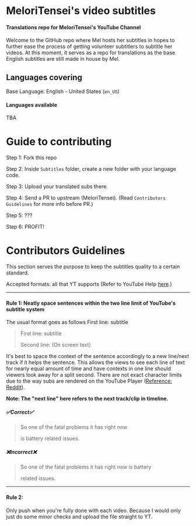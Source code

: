 # MeloriTensei's video subtitles
#### Translations repo for MeloriTensei's YouTube Channel
Welcome to the GitHub repo where Mel hosts her subtitles in hopes to further ease the process of getting volunteer subtitlers to subtitle her videos. At this moment, it serves as a repo for translations as the base English subtitles are still made in house by Mel.

## Languages covering
Base Language: English - United States (`en_US`)

#### Languages available
TBA

# Guide to contributing
Step 1: Fork this repo

Step 2: Inside `Subtitles` folder, create a new folder with your language code.

Step 3: Upload your translated subs there.

Step 4: Send a PR to upstream (MeloriTensei). (Read `Contributors Guidelines` for more info before PR.)

Step 5: ???

Step 6: PROFIT!

# Contributors Guidelines
This section serves the purpose to keep the subtitles quality to a certain standard.

Accepted formats: all that YT supports (Refer to YouTube Help [here](https://support.google.com/youtube/answer/2734698 "here").)

------------


#### Rule 1: Neatly space sentences within the two line limit of YouTube's subtitle system
The usual format goes as follows
First line: subtitle
> First line: subtitle
>
> Second line: (On screen text)

It's best to space the context of the sentence accordingly to a new line/next track if it helps the sentence. This allows the views to see each line of text for nearly equal amount of time and have contexts in one line should viewers look away for a split second. There are not exact character limits due to the way subs are rendered on the YouTube Player ([Reference: Reddit](https://www.reddit.com/r/youtube/comments/3peq4x/maximum_character_length_for_subtitles/ "Referrence: Reddit")).

**Note: The "next line" here refers to the next track/clip in timeline.**
##### **✅Correct✅**
>So one of the fatal problems it has right now
>
>is battery related issues.

##### **❌Incorrect❌**
>So one of the fatal problems it has right now is battery
>
>related issues.

------------

#### Rule 2:
Only push when you're fully done with each video. Because I would only just do some minor checks and upload the file straight to YT.